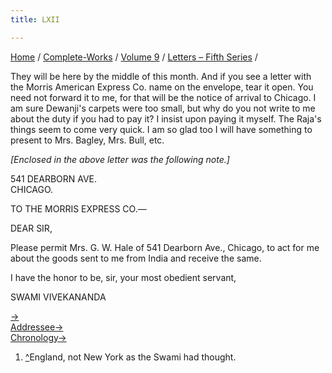 ```yaml
---
title: LXII

---
```



[Home](../../../index.htm) / [Complete-Works](../../complete_works.htm)
/ [Volume 9](../volume_9_contents.htm) / [Letters – Fifth
Series](letters_fifth_series_contents.htm) /


They will be here by the middle of this month. And if you see a letter
with the Morris American Express Co. name on the envelope, tear it open.
You need not forward it to me, for that will be the notice of arrival to
Chicago. I am sure Dewanji's carpets were too small, but why do you not
write to me about the duty if you had to pay it? I insist upon paying it
myself. The Raja's things seem to come very quick. I am so glad too I
will have something to present to Mrs. Bagley, Mrs. Bull, etc.

*\[Enclosed in the above letter was the following note.\]*

541 DEARBORN AVE.  
CHICAGO.

TO THE MORRIS EXPRESS CO.—

DEAR SIR,

Please permit Mrs. G. W. Hale of 541 Dearborn Ave., Chicago, to act for
me about the goods sent to me from India and receive the same.

I have the honor to be, sir, your most obedient servant,

SWAMI VIVEKANANDA

[→](063_mother.htm)  
[Addressee→](064_mother.htm)  
[Chronology→](../../volume_5/epistles_first_series/045_mother.htm)



1.  [^](#fn1_1)England, not New York as the Swami had thought.
